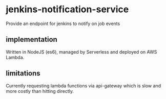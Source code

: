 jenkins-notification-service
============================

Provide an endpoint for jenkins to notify on job events


implementation
--------------

Written in NodeJS (es6), managed by Serverless and deployed on AWS Lambda.

limitations
-----------

Currently requesting lambda functions via api-gateway which is slow and more costly than hitting
directly.
